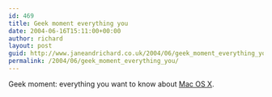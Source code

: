 ```yaml
---
id: 469
title: Geek moment everything you
date: 2004-06-16T15:11:00+00:00
author: richard
layout: post
guid: http://www.janeandrichard.co.uk/2004/06/geek_moment_everything_you
permalink: /2004/06/geek_moment_everything_you/
---
```

Geek moment: everything you want to know about [Mac OS X](http://www.kernelthread.com/mac/osx/).